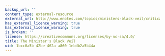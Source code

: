 ```yaml
---
backup_url: ''
content_type: external-resource
external_url: http://www.enotes.com/topics/ministers-black-veil/critical-essays/ministers-black-veil
has_external_licence_warning: true
has_external_license_warning: true
is_broken: ''
license: https://creativecommons.org/licenses/by-nc-sa/4.0/
title: The Minister's Black Veil
uid: 1bcc0a5b-42be-462a-a860-1ebdb2a5b44a
---
```

